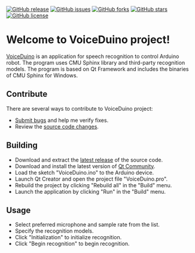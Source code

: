 [![GitHub release](https://img.shields.io/github/release/Grandbrain/VoiceDuino.svg)](https://github.com/Grandbrain/VoiceDuino/releases)
[![GitHub issues](https://img.shields.io/github/issues/Grandbrain/VoiceDuino.svg)](https://github.com/Grandbrain/VoiceDuino/issues)
[![GitHub forks](https://img.shields.io/github/forks/Grandbrain/VoiceDuino.svg)](https://github.com/Grandbrain/VoiceDuino/network/members)
[![GitHub stars](https://img.shields.io/github/stars/Grandbrain/VoiceDuino.svg)](https://github.com/Grandbrain/VoiceDuino/stargazers)
[![GitHub license](https://img.shields.io/github/license/Grandbrain/VoiceDuino.svg)](https://github.com/Grandbrain/VoiceDuino/blob/master/LICENSE)

# Welcome to VoiceDuino project!

[VoiceDuino](https://github.com/Grandbrain/VoiceDuino) is an application for speech recognition to control Arduino robot. The program uses CMU Sphinx library and third-party recognition models. The program is based on Qt Framework and includes the binaries of CMU Sphinx for Windows.


## Contribute

There are several ways to contribute to VoiceDuino project:
* [Submit bugs](https://github.com/Grandbrain/VoiceDuino/issues) and help me verify fixes.
* Review the [source code changes](https://github.com/Grandbrain/VoiceDuino/pulls).


## Building

* Download and extract the [latest release](https://github.com/Grandbrain/VoiceDuino/releases) of the source code.
* Download and install the latest version of [Qt Community](https://www.qt.io/ru/download-open-source).
* Load the sketch "VoiceDuino.ino" to the Arduino device.
* Launch Qt Creator and open the project file "VoiceDuino.pro".
* Rebuild the project by clicking "Rebuild all" in the "Build" menu.
* Launch the application by clicking "Run" in the "Build" menu.


## Usage

* Select preferred microphone and sample rate from the list.
* Specify the recognition models.
* Click "Initialization" to initialize recognition.
* Click "Begin recognition" to begin recognition.


